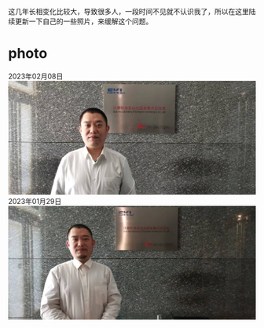 这几年长相变化比较大，导致很多人，一段时间不见就不认识我了，所以在这里陆续更新一下自己的一些照片，来缓解这个问题。
# photo
2023年02月08日
![image](https://github.com/lvzongting/photo/blob/main/20230208.jpg)
2023年01月29日
![image](https://github.com/lvzongting/photo/blob/main/20230129.jpg)
